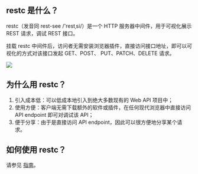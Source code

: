 ## restc 是什么？

restc（发音同 rest-see /'restˌsi/）是一个 HTTP 服务器中间件，用于可视化展示 REST 请求，调试 REST 接口。

挂载 restc 中间件后，访问者无需安装浏览器插件，直接访问接口地址，即可以可视化的方式对该接口发起 GET、POST、<!--
--> PUT、PATCH、DELETE 请求。

![][restc-screenshot]

[restc-screenshot]: https://fuss10.elemecdn.com/1/45/78e664650069cb51da1235d34a52fjpeg.jpeg

## 为什么用 restc？

1. 引入成本低：可以低成本地引入到绝大多数现有的 Web API 项目中；
2. 使用方便：客户端无需下载额外的软件或插件，在任何现代浏览器中直接访问 API endpoint 即可对调试该 API；
3. 便于分享：由于是直接访问 API endpoint，因此可以很方便地分享某个请求。

## 如何使用 restc？

请参见 [指南](../guide/)。
